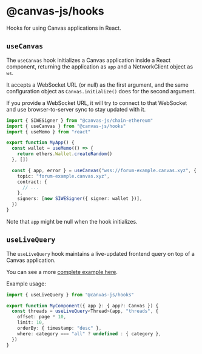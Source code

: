 # @canvas-js/hooks

Hooks for using Canvas applications in React.

## `useCanvas`

The `useCanvas` hook initializes a Canvas application inside a React component,
returning the application as `app` and a NetworkClient object as `ws`.

It accepts a WebSocket URL (or null) as the first argument, and the
same configuration object as `Canvas.initialize()` does for the second argument.

If you provide a WebSocket URL, it will try to connect to that WebSocket and
use browser-to-server sync to stay updated with it.

```ts
import { SIWESigner } from "@canvas-js/chain-ethereum"
import { useCanvas } from "@canvas-js/hooks"
import { useMemo } from "react"

export function MyApp() {
  const wallet = useMemo(() => {
    return ethers.Wallet.createRandom()
  }, [])

  const { app, error } = useCanvas("wss://forum-example.canvas.xyz", {
    topic: "forum-example.canvas.xyz",
    contract: {
      // ...
    },
    signers: [new SIWESigner({ signer: wallet })],
  })
}
```

Note that `app` might be null when the hook initializes.

## `useLiveQuery`

The `useLiveQuery` hook maintains a live-updated frontend query on top of a Canvas application.

You can see a more [complete example here](/readme-core.html#subscribing-to-live-queries).

Example usage:

```ts
import { useLiveQuery } from "@canvas-js/hooks"

export function MyComponent({ app }: { app?: Canvas }) {
  const threads = useLiveQuery<Thread>(app, "threads", {
    offset: page * 10,
    limit: 10,
    orderBy: { timestamp: "desc" },
    where: category === "all" ? undefined : { category },
  })
}
```
